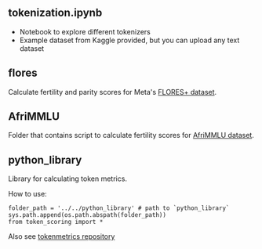 ## tokenization.ipynb
- Notebook to explore different tokenizers
- Example dataset from Kaggle provided, but you can upload any text dataset

## flores
Calculate fertility and parity scores for Meta's [FLORES+ dataset](https://huggingface.co/datasets/openlanguagedata/flores_plus).

## AfriMMLU
Folder that contains script to calculate fertility scores for [AfriMMLU dataset](https://huggingface.co/datasets/masakhane/afrimmlu).

## python_library
Library for calculating token metrics. 

How to use:
```
folder_path = '../../python_library' # path to `python_library`
sys.path.append(os.path.abspath(folder_path))
from token_scoring import *
```

Also see [tokenmetrics repository](https://github.com/ada-b-zhang/tokenmetrics)
